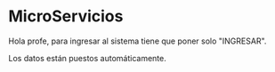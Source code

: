 # MicroServicios

Hola profe, para ingresar al sistema tiene que poner solo "INGRESAR".

Los datos están puestos automáticamente.
